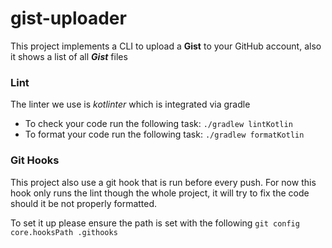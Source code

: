# gist-uploader

This project implements a CLI to upload a **Gist** to your GitHub account, also it shows a list of all **_Gist_** files

### Lint
The linter we use is _kotlinter_ which is integrated via gradle
+ To check your code run the following task: `./gradlew lintKotlin`
+ To format your code run the following task: `./gradlew formatKotlin`

### Git Hooks
This project also use a git hook that is run before every push. For now this hook only runs the lint though the whole project, it will try to fix the code should it be not properly formatted.

To set it up please ensure the path is set with the following ```git config core.hooksPath .githooks```